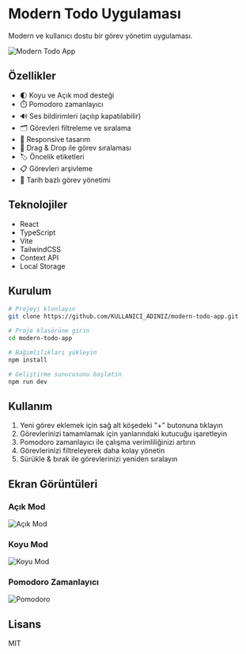 # Modern Todo Uygulaması

Modern ve kullanıcı dostu bir görev yönetim uygulaması.

![Modern Todo App](https://github.com/user/modern-todo-app/raw/main/screenshots/app-preview.png)

## Özellikler

- 🌓 Koyu ve Açık mod desteği
- ⏱️ Pomodoro zamanlayıcı
- 🔊 Ses bildirimleri (açılıp kapatılabilir)
- 🗂️ Görevleri filtreleme ve sıralama
- 📱 Responsive tasarım
- 🚀 Drag & Drop ile görev sıralaması
- 🏷️ Öncelik etiketleri
- 📋 Görevleri arşivleme
- 📅 Tarih bazlı görev yönetimi

## Teknolojiler

- React
- TypeScript
- Vite
- TailwindCSS
- Context API
- Local Storage

## Kurulum

```bash
# Projeyi klonlayın
git clone https://github.com/KULLANICI_ADINIZ/modern-todo-app.git

# Proje klasörüne girin
cd modern-todo-app

# Bağımlılıkları yükleyin
npm install

# Geliştirme sunucusunu başlatın
npm run dev
```

## Kullanım

1. Yeni görev eklemek için sağ alt köşedeki "+" butonuna tıklayın
2. Görevlerinizi tamamlamak için yanlarındaki kutucuğu işaretleyin
3. Pomodoro zamanlayıcı ile çalışma verimliliğinizi artırın
4. Görevlerinizi filtreleyerek daha kolay yönetin
5. Sürükle & bırak ile görevlerinizi yeniden sıralayın

## Ekran Görüntüleri

### Açık Mod
![Açık Mod](https://github.com/user/modern-todo-app/raw/main/screenshots/light-mode.png)

### Koyu Mod
![Koyu Mod](https://github.com/user/modern-todo-app/raw/main/screenshots/dark-mode.png)

### Pomodoro Zamanlayıcı
![Pomodoro](https://github.com/user/modern-todo-app/raw/main/screenshots/pomodoro.png)

## Lisans

MIT 